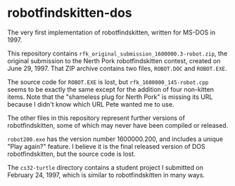 # robotfindskitten-dos
The very first implementation of robotfindskitten, written for MS-DOS in 1997.

This repository contains
`rfk_original_submission_1600000.3-robot.zip`, the original submission
to the Nerth Pork robotfindskitten contest, created on June 29,
1997. That ZIP archive contains two files, `ROBOT.DOC` and
`ROBOT.EXE`.

The source code for `ROBOT.EXE` is lost, but `rfk_1600000_145-robot.cpp`
seems to be exactly the same except for the addition of four
non-kitten items. Note that the "shameless plug for Nerth Pork" is
missing its URL because I didn't know which URL Pete wanted me to use.

The other files in this repository represent further versions of
robotfindskitten, some of which may never have been compiled or
released.

`robot200.exe` has the version number 1600000.200, and includes a
unique "Play again?" feature. I believe it is the final released
version of DOS robotfindskitten, but the source code is lost.

The `cs32-turtle` directory contains a student project I submitted on
February 24, 1997, which is similar to robotfindskitten in many ways.
